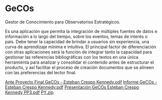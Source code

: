 # GeCOs
Gestor de Conocimiento para Observatorios Estratégicos.

Es una aplicación que permita la integración de múltiples fuentes de datos e información a lo largo del tiempo, sobre los eventos, temas de interés o país. Debe tener la capacidad de brindar a usuarios sin experiencia, una curva de aprendizaje mínima e intuitiva. El principal factor de diferenciación con otras aplicaciones será la función de integrar tanto la capacidad para gestionar las referencias bibliográficas con los textos en una única herramienta para analizar y consolidar el contenido antes de estructurar el producto, y así facilitar el proceso de creación documentos que se alineen con las preferencias del lector final. 

[Ante Proyecto Final GeCOs - Esteban Crespo Kennedy.pdf](https://github.com/E-CK/Clima/files/10935597/Ante.Proyecto.Final.GeCOs.-.Esteban.Crespo.Kennedy.pdf)
[Informe GeCOs - Esteban Crespo Kennedy.pdf](https://github.com/E-CK/Clima/files/10935598/Informe.GeCOs.-.Esteban.Crespo.Kennedy.pdf)
[Presentación GeCOs Esteban Crespo Kennedy PP3.pdf](https://github.com/E-CK/Clima/files/10935599/Presentacion.GeCOs.Esteban.Crespo.Kennedy.PP3.pdf)
[PY.zip](https://github.com/E-CK/Clima/files/10935600/PY.zip)
